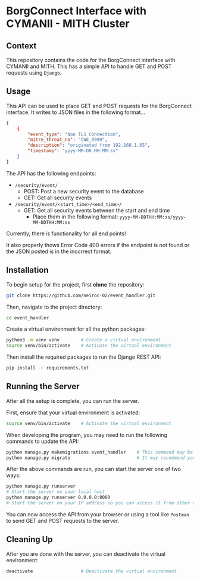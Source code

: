 # BorgConnect Interface with CYMANII - MITH Cluster
## Context
This repository contains the code for the BorgConnect interface with CYMANII and MITH. This has a simple API to handle GET and POST requests using `Django`.
## Usage 
This API can be used to place GET and POST requests for the BorgConnect interface. It writes to JSON files in the following format...
```json
{
    {
        "event_type": "Non TLS Connection",            
        "mitre_threat_no": "CWE_9999", 
        "description": "originated from 192.168.1.65",
        "timestamp": "yyyy-MM-DD HH:MM:ss"
    }
}
```

The API has the following endpoints:
- `/security/event/`
    - POST: Post a new security event to the database
    - GET: Get all security events
- `/security/event/<start_time>/<end_time>/`
    - GET: Get all security events between the start and end time
        - Place them in the following format: `yyyy-MM-DDTHH:MM:ss/yyyy-MM-DDTHH:MM:ss`

Currently, there is functionality for all end points!

It also properly thows Error Code 400 errors if the endpoint is not found or the JSON posted is in the incorrect format.
## Installation
To begin setup for the project, first __clone__ the repository:
```bash 
git clone https://github.com/neiroc-02/event_handler.git
```
Then, navigate to the project directory:
```bash
cd event_handler
```
Create a virtual environment for all the python packages:
```bash
python3 -m venv venv        # Create a virtual environment
source venv/bin/activate    # Activate the virtual environment
```
Then install the required packages to run the Django REST API:
```bash
pip install -r requirements.txt
```
## Running the Server
After all the setup is complete, you can run the server.

First, ensure that your virtual environment is activated:
```bash
source venv/bin/activate    # Activate the virtual environment
```

When developing the program, you may need to run the following commands to update the API:
```bash
python manage.py makemigrations event_handler    # This command may be needed in development
python manage.py migrate                         # It may recommend you to run the following command to migrate the database
```

After the above commands are run, you can start the server one of two ways:
```bash
python manage.py runserver                       
# Start the server on your local host
python manage.py runserver 0.0.0.0:8000          
# Start the server on your IP address so you can access it from other devices. You can access it from your browser by typing in the IP address and port number (http://<ip_address>:8000/path/to/endpoint)
```
You can now access the API from your browser or using a tool like `Postman` to send GET and POST requests to the server.
## Cleaning Up
After you are done with the server, you can deactivate the virtual environment:
```bash
deactivate                  # Deactivate the virtual environment
```
